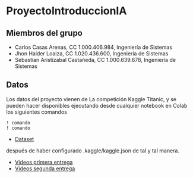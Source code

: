 # ProyectoIntroduccionIA

## Miembros del grupo
* Carlos Casas Arenas, CC 1.000.406.984, Ingeniería de Sistemas
* Jhon Haider Loaiza, CC 1.020.436.600, Ingeniería de Sistemas
* Sebastian Aristizabal Castañeda, CC 1.000.639.678, Ingeniería de Sistemas

## Datos
Los datos del proyecto vienen de La competición Kaggle Titanic, y se pueden hacer disponibles ejecutando desde cualquier notebook en Colab los siguientes comandos

```
! comando
! comando
```
* [Dataset](https://www.kaggle.com/datasets/danieleduardofajardo/colombia-house-prediction)

después de haber configurado .kaggle/kaggle.json de tal y tal manera.

* [Videos primera entrega](link)
* [Videos segunda entrega](link)
